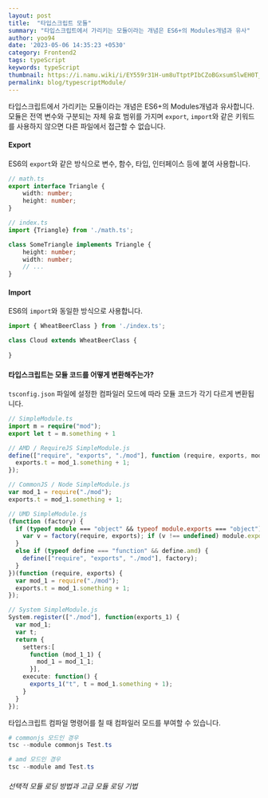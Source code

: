 ```yaml
---
layout: post
title:  "타입스크립트 모듈"
summary: "타입스크립트에서 가리키는 모듈이라는 개념은 ES6+의 Modules개념과 유사"
author: yoo94
date: '2023-05-06 14:35:23 +0530'
category: Frontend2
tags: typeScript
keywords: typeScript
thumbnail: https://i.namu.wiki/i/EY559r31H-um8uTtptPIbCZoBGxsumSlwEH0T_rA6WmxQq1UwqyAf3cJQJXN7Fv5CoEz0kv5CBXzjkkPU_XWig.svg
permalink: blog/typescriptModule/
---
```

타입스크립트에서 가리키는 모듈이라는 개념은 ES6+의 Modules개념과 유사합니다. 모듈은 전역 변수와 구분되는 자체 유효 범위를 가지며 `export`, `import`와 같은 키워드를 사용하지 않으면 다른 파일에서 접근할 수 없습니다.

#### Export

ES6의 `export`와 같은 방식으로 변수, 함수, 타입, 인터페이스 등에 붙여 사용합니다.

```typescript
// math.ts
export interface Triangle {
    width: number;
    height: number;
}

// index.ts
import {Triangle} from './math.ts';

class SomeTriangle implements Triangle {
    height: number;
    width: number;
    // ...
}
```

#### Import

ES6의 `import`와 동일한 방식으로 사용합니다.

```typescript
import { WheatBeerClass } from './index.ts';

class Cloud extends WheatBeerClass {
  
}
```

#### 타입스크립트는 모듈 코드를 어떻게 변환해주는가?

`tsconfig.json` 파일에 설정한 컴파일러 모드에 따라 모듈 코드가 각기 다르게 변환됩니다.

```typescript
// SimpleModule.ts
import m = require("mod");
export let t = m.something + 1
```

```typescript
// AMD / RequireJS SimpleModule.js 
define(["require", "exports", "./mod"], function (require, exports, mod_1) {
  exports.t = mod_1.something + 1;
});
```

```typescript
// CommonJS / Node SimpleModule.js
var mod_1 = require("./mod");
exports.t = mod_1.something + 1;
```

```typescript
// UMD SimpleModule.js
(function (factory) {
  if (typeof module === "object" && typeof module.exports === "object") {
    var v = factory(require, exports); if (v !== undefined) module.exports = v;
  }
  else if (typeof define === "function" && define.amd) {
    define(["require", "exports", "./mod"], factory);
  }
})(function (require, exports) {
  var mod_1 = require("./mod");
  exports.t = mod_1.something + 1;
});
```

```typescript
// System SimpleModule.js
System.register(["./mod"], function(exports_1) {
  var mod_1;
  var t;
  return {
    setters:[
      function (mod_1_1) {
        mod_1 = mod_1_1;
      }],
    execute: function() {
      exports_1("t", t = mod_1.something + 1);
    }
  }
});
```

타입스크립트 컴파일 명령어를 칠 때 컴파일러 모드를 부여할 수 있습니다.

```powershell
# commonjs 모드인 경우
tsc --module commonjs Test.ts

# amd 모드인 경우
tsc --module amd Test.ts
```

###### 선택적 모듈 로딩 방법과 고급 모듈 로딩 기법

